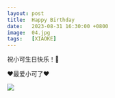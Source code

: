```yaml
---
layout: post
title:  Happy Birthday
date:   2023-08-31 16:30:00 +0800
image:  04.jpg
tags:   [XIAOKE]
---
```

祝小可生日快乐！🎂

❤️最爱小可了❤️

![]({{site.baseurl}}/img/04.jpg)
